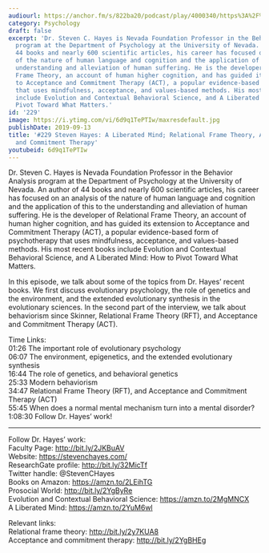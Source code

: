 ```yaml
---
audiourl: https://anchor.fm/s/822ba20/podcast/play/4000340/https%3A%2F%2Fd3ctxlq1ktw2nl.cloudfront.net%2Fproduction%2F2019-6-27%2F19666381-44100-2-47e45bacc22eb.m4a
category: Psychology
draft: false
excerpt: 'Dr. Steven C. Hayes is Nevada Foundation Professor in the Behavior Analysis
  program at the Department of Psychology at the University of Nevada. An author of
  44 books and nearly 600 scientific articles, his career has focused on an analysis
  of the nature of human language and cognition and the application of this to the
  understanding and alleviation of human suffering. He is the developer of Relational
  Frame Theory, an account of human higher cognition, and has guided its extension
  to Acceptance and Commitment Therapy (ACT), a popular evidence-based form of psychotherapy
  that uses mindfulness, acceptance, and values-based methods. His most recent books
  include Evolution and Contextual Behavioral Science, and A Liberated Mind: How to
  Pivot Toward What Matters.'
id: '229'
image: https://i.ytimg.com/vi/6d9q1TePTIw/maxresdefault.jpg
publishDate: 2019-09-13
title: '#229 Steven Hayes: A Liberated Mind; Relational Frame Theory, And Acceptance
  and Commitment Therapy'
youtubeid: 6d9q1TePTIw
---
```

<div class="timelinks">

Dr. Steven C. Hayes is Nevada Foundation Professor in the Behavior Analysis program at the Department of Psychology at the University of Nevada. An author of 44 books and nearly 600 scientific articles, his career has focused on an analysis of the nature of human language and cognition and the application of this to the understanding and alleviation of human suffering. He is the developer of Relational Frame Theory, an account of human higher cognition, and has guided its extension to Acceptance and Commitment Therapy (ACT), a popular evidence-based form of psychotherapy that uses mindfulness, acceptance, and values-based methods. His most recent books include Evolution and Contextual Behavioral Science, and A Liberated Mind: How to Pivot Toward What Matters.

In this episode, we talk about some of the topics from Dr. Hayes’ recent books. We first discuss evolutionary psychology, the role of genetics and the environment, and the extended evolutionary synthesis in the evolutionary sciences. In the second part of the interview, we talk about behaviorism since Skinner, Relational Frame Theory (RFT), and Acceptance and Commitment Therapy (ACT).

Time Links:  
<time>01:26</time> The important role of evolutionary psychology  
<time>06:07</time> The environment, epigenetics, and the extended evolutionary synthesis  
<time>16:44</time> The role of genetics, and behavioral genetics                               
<time>25:33</time> Modern behaviorism  
<time>34:47</time> Relational Frame Theory (RFT), and Acceptance and Commitment Therapy (ACT)  
<time>55:45</time> When does a normal mental mechanism turn into a mental disorder?  
<time>1:08:30</time> Follow Dr. Hayes’ work!

---

Follow Dr. Hayes’ work:  
Faculty Page: http://bit.ly/2JKBuAV  
Website: https://stevenchayes.com/  
ResearchGate profile: http://bit.ly/32MicTf  
Twitter handle: @StevenCHayes  
Books on Amazon: https://amzn.to/2LEihTG  
Prosocial World: http://bit.ly/2YgByRe  
Evolution and Contextual Behavioral Science: https://amzn.to/2MgMNCX  
A Liberated Mind: https://amzn.to/2YuM6wl

Relevant links:  
Relational frame theory: http://bit.ly/2y7KUA8  
Acceptance and commitment therapy: http://bit.ly/2YgBHEg
</div>

